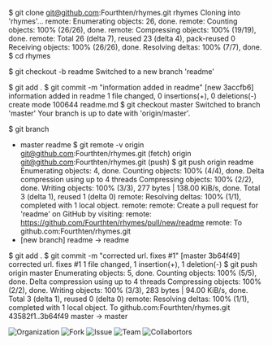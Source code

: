 

$ git clone git@github.com:Fourthten/rhymes.git rhymes
Cloning into 'rhymes'...
remote: Enumerating objects: 26, done.
remote: Counting objects: 100% (26/26), done.
remote: Compressing objects: 100% (19/19), done.
remote: Total 26 (delta 7), reused 23 (delta 4), pack-reused 0
Receiving objects: 100% (26/26), done.
Resolving deltas: 100% (7/7), done.
$ cd rhymes

$ git checkout -b readme
Switched to a new branch 'readme'

$ git add .
$ git commit -m "information added in readme"
[new 3accfb6] information added in readme
 1 file changed, 0 insertions(+), 0 deletions(-)
 create mode 100644 readme.md
$ git checkout master
Switched to branch 'master'
Your branch is up to date with 'origin/master'.

$ git branch
* master
  readme
$ git remote -v
origin  git@github.com:Fourthten/rhymes.git (fetch)
origin  git@github.com:Fourthten/rhymes.git (push)
$ git push origin readme
Enumerating objects: 4, done.
Counting objects: 100% (4/4), done.
Delta compression using up to 4 threads
Compressing objects: 100% (2/2), done.
Writing objects: 100% (3/3), 277 bytes | 138.00 KiB/s, done.
Total 3 (delta 1), reused 1 (delta 0)
remote: Resolving deltas: 100% (1/1), completed with 1 local object.
remote:
remote: Create a pull request for 'readme' on GitHub by visiting:
remote:      https://github.com/Fourthten/rhymes/pull/new/readme
remote:
To github.com:Fourthten/rhymes.git
 * [new branch]      readme -> readme

$ git add .
$ git commit -m "corrected url. fixes #1"
[master 3b64f49] corrected url. fixes #1
 1 file changed, 1 insertion(+), 1 deletion(-)
$ git push origin master
Enumerating objects: 5, done.
Counting objects: 100% (5/5), done.
Delta compression using up to 4 threads
Compressing objects: 100% (2/2), done.
Writing objects: 100% (3/3), 283 bytes | 94.00 KiB/s, done.
Total 3 (delta 1), reused 0 (delta 0)
remote: Resolving deltas: 100% (1/1), completed with 1 local object.
To github.com:Fourthten/rhymes.git
   43582f1..3b64f49  master -> master

![Organization](https://github.com/Fourthten/rhymes/blob/master/images/organization.png)
![Fork](https://github.com/Fourthten/rhymes/blob/master/images/fork.png)
![Issue](https://github.com/Fourthten/rhymes/blob/master/images/issue.png)
![Team](https://github.com/Fourthten/rhymes/blob/master/images/team.png)
![Collabortors](https://github.com/Fourthten/rhymes/blob/master/images/collaborators.png)

